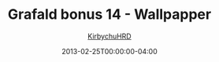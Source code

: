 ---
title: "Grafald bonus 14 - Wallpapper"
type: "image"
date: 2013-02-25T00:00:00-04:00
draft: false
categories: ["Grafald"]
image_path: "../img/2013/bonus_14.jpg"
alt_text: ""
author: "[KirbychuHRD](https://cohost.org/KirbychuHRD)"
---